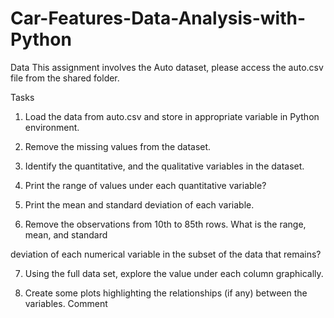 # Car-Features-Data-Analysis-with-Python
Data 
This assignment involves the Auto dataset, please access the auto.csv file from the shared folder. 

Tasks

1. Load the data from auto.csv and store in appropriate variable in Python environment.

2. Remove the missing values from the dataset.

3. Identify the quantitative, and the qualitative variables in the dataset.

4. Print the range of values under each quantitative variable?

5. Print the mean and standard deviation of each variable.

6. Remove the observations from 10th to 85th rows. What is the range, mean, and standard 

deviation of each numerical variable in the subset of the data that remains?

7. Using the full data set, explore the value under each column graphically.

8. Create some plots highlighting the relationships (if any) between the variables. Comment 
